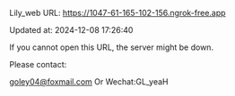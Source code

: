 Lily_web URL: https://1047-61-165-102-156.ngrok-free.app

Updated at: 2024-12-08 17:26:40

If you cannot open this URL, the server might be down.

Please contact: 

goley04@foxmail.com Or Wechat:GL_yeaH
